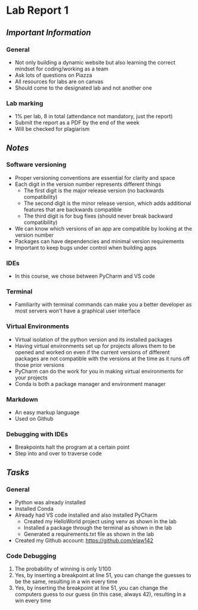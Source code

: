 # Lab Report 1

## _Important Information_

### General



* Not only building a dynamic website but also learning the correct mindset for coding/working as a team
* Ask lots of questions on Piazza
* All resources for labs are on canvas
* Should come to the designated lab and not another one


### Lab marking



* 1% per lab, 8 in total (attendance not mandatory, just the report)
* Submit the report as a PDF by the end of the week
* Will be checked for plagiarism

## _Notes_

### Software versioning



* Proper versioning conventions are essential for clarity and space
* Each digit in the version number represents different things
    * The first digit is the major release version (no backwards compatibility)
    * The second digit is the minor release version, which adds additional features that are backwards compatible
    * The third digit is for bug fixes (should never break backward compatibility)
* We can know which versions of an app are compatible by looking at the version number
* Packages can have dependencies and minimal version requirements
* Important to keep bugs under control when building apps

### IDEs

* In this course, we chose between PyCharm and VS code

     

### Terminal

* Familiarity with terminal commands can make you a better developer as most servers won't have a graphical user interface

### Virtual Environments

* Virtual isolation of the python version and its installed packages
* Having virtual environments set up for projects allows them to be opened and worked on even if the current versions of different packages are not compatible with the versions at the time as it runs off those prior versions
* PyCharm can do the work for you in making virtual environments for your projects
* Conda is both a package manager and environment manager

### Markdown

* An easy markup language
* Used on Github

### Debugging with IDEs

* Breakpoints halt the program at a certain point
* Step into and over to traverse code

## _Tasks_

### General

* Python was already installed
* Installed Conda
* Already had VS code installed and also installed PyCharm
    * Created my HelloWorld project using venv as shown in the lab
    * Installed a package through the terminal as shown in the lab
    * Generated a requirements.txt file as shown in the lab
* Created my Github account: https://github.com/elaw142

### Code Debugging

1. The probability of winning is only 1/100
1. Yes, by inserting a breakpoint at line 51, you can change the guesses to be the same, resulting in a win every time
1. Yes, by inserting the breakpoint at line 51, you can change the computers guess to our guess (in this case, always 42), resulting in a win every time
